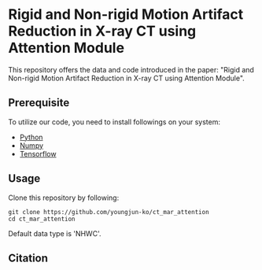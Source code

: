 # Rigid and Non-rigid Motion Artifact Reduction in X-ray CT using Attention Module
This repository offers the data and code introduced in the paper:
"Rigid and Non-rigid Motion Artifact Reduction in X-ray CT using Attention Module".

## Prerequisite
To utilize our code, you need to install followings on your system:
* [Python](https://www.python.org/)
* [Numpy](https://numpy.org/)
* [Tensorflow](https://www.tensorflow.org/) 

## Usage
Clone this repository by following:
```
git clone https://github.com/youngjun-ko/ct_mar_attention
cd ct_mar_attention
```
Default data type is 'NHWC'.

## Citation
